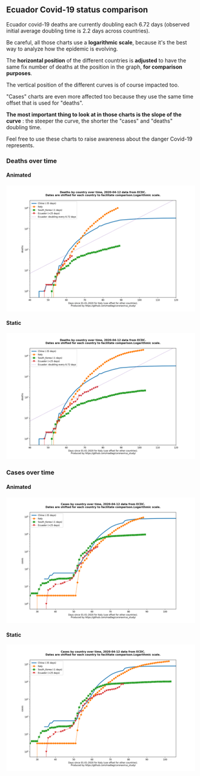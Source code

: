 ## Ecuador Covid-19 status comparison 

Ecuador covid-19 deaths are currently doubling each 6.72 days (observed initial average doubling time is 2.2 days across countries).



Be careful, all those charts use a **logarithmic scale**, because it's the best way to analyze how the epidemic is evolving.
 
The **horizontal position** of the different countries is **adjusted** to have the same fix number of deaths at the position in the graph, **for comparison purposes**.

The vertical position of the different curves is of course impacted too.

"Cases" charts are even more affected too because they use the same time offset that is used for "deaths".

**The most important thing to look at in those charts is the slope of the curve** : the steeper the curve, the shorter the "cases" and "deaths" doubling time.

Feel free to use these charts to raise awareness about the danger Covid-19 represents. 


 
### Deaths over time
 
#### Animated
![Ecuador covid-19 deaths animated chart](https://raw.githubusercontent.com/madlag/coronavirus_study/master/notebooks/graphs/2020-04-12/countries/Ecuador/2020-04-12_Ecuador_deaths.gif "Ecuador covid-19 deaths animated chart")   
 
#### Static
![Ecuador covid-19 deaths static chart](https://raw.githubusercontent.com/madlag/coronavirus_study/master/notebooks/graphs/2020-04-12/countries/Ecuador/2020-04-12_Ecuador_deaths.png "Ecuador covid-19 deaths static chart")   

 
### Cases over time
 
#### Animated
![Ecuador covid-19 cases animated chart](https://raw.githubusercontent.com/madlag/coronavirus_study/master/notebooks/graphs/2020-04-12/countries/Ecuador/2020-04-12_Ecuador_cases.gif "Ecuador covid-19 cases animated chart")   
 
#### Static
![Ecuador covid-19 cases static chart](https://raw.githubusercontent.com/madlag/coronavirus_study/master/notebooks/graphs/2020-04-12/countries/Ecuador/2020-04-12_Ecuador_cases.png "Ecuador covid-19 cases static chart")   

